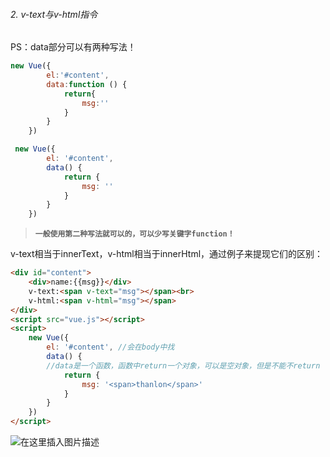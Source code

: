 ###### 2. v-text与v-html指令
PS：data部分可以有两种写法！
```js
new Vue({
        el:'#content',
        data:function () {
            return{
                msg:''
            }
        }
    })
```
```js
 new Vue({
        el: '#content',
        data() {
            return {
                msg: ''
            }
        }
    })
```
>**`一般使用第二种写法就可以的，可以少写关键字function！`**

v-text相当于innerText，v-html相当于innerHtml，通过例子来提现它们的区别：
```html
<div id="content">
    <div>name:{{msg}}</div>
    v-text:<span v-text="msg"></span><br>
    v-html:<span v-html="msg"></span>
</div>
<script src="vue.js"></script>
<script>
    new Vue({
        el: '#content', //会在body中找
        data() {
        //data是一个函数，函数中return一个对象，可以是空对象，但是不能不return
            return {
                msg: '<span>thanlon</span>'
            }
        }
    })
</script>
```
![在这里插入图片描述](https://img-blog.csdnimg.cn/20190918172627319.png)
